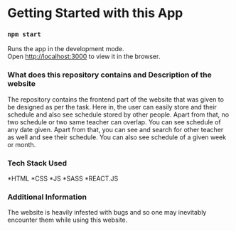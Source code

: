 # Getting Started with this App

### `npm start`

Runs the app in the development mode.\
Open [http://localhost:3000](http://localhost:3000) to view it in the browser.


### What does this repository contains and Description of the website
The repository contains the frontend part of the website that was given to be designed as per the task. Here in, the user can easily store and their schedule and also see schedule stored by other people. Apart from that, no two schedule or two same teacher can overlap. You can see schedule of any date given. 
Apart from that, you can see and search for other teacher as well and see their schedule. You can also see schedule of a given week or month. 

### Tech Stack Used
*HTML
*CSS
*JS
*SASS
*REACT.JS

### Additional Information
The website is heavily infested with bugs and so one may inevitably encounter them while using this website. 
